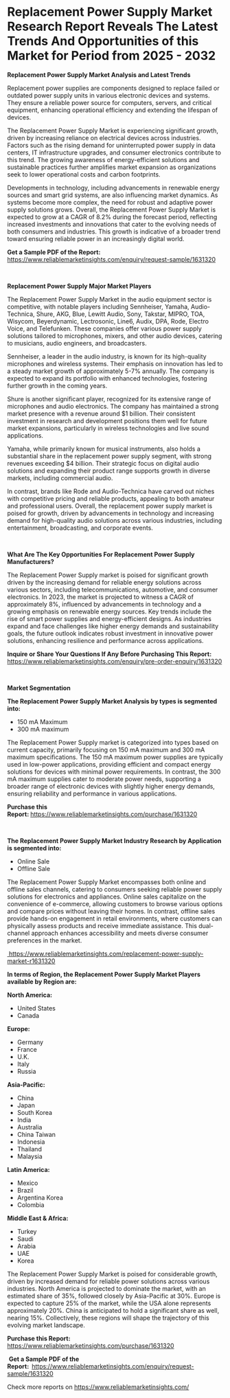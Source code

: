 <p><h1>Replacement Power Supply Market Research Report Reveals The Latest Trends And Opportunities of this Market for Period from 2025 - 2032</h1></p><p><strong>Replacement Power Supply Market Analysis and Latest Trends</strong></p>
<p><p>Replacement power supplies are components designed to replace failed or outdated power supply units in various electronic devices and systems. They ensure a reliable power source for computers, servers, and critical equipment, enhancing operational efficiency and extending the lifespan of devices.</p><p>The Replacement Power Supply Market is experiencing significant growth, driven by increasing reliance on electrical devices across industries. Factors such as the rising demand for uninterrupted power supply in data centers, IT infrastructure upgrades, and consumer electronics contribute to this trend. The growing awareness of energy-efficient solutions and sustainable practices further amplifies market expansion as organizations seek to lower operational costs and carbon footprints. </p><p>Developments in technology, including advancements in renewable energy sources and smart grid systems, are also influencing market dynamics. As systems become more complex, the need for robust and adaptive power supply solutions grows. Overall, the Replacement Power Supply Market is expected to grow at a CAGR of 8.2% during the forecast period, reflecting increased investments and innovations that cater to the evolving needs of both consumers and industries. This growth is indicative of a broader trend toward ensuring reliable power in an increasingly digital world.</p></p>
<p><strong>Get a Sample PDF of the Report:&nbsp;</strong> <a href="https://www.reliablemarketinsights.com/enquiry/request-sample/1631320?utm_campaign=3164&utm_medium=2&utm_source=Github&utm_content=ia&utm_term=10042025&utm_id=replacement-power-supply">https://www.reliablemarketinsights.com/enquiry/request-sample/1631320</a></p>
<p>&nbsp;</p>
<p><strong>Replacement Power Supply Major Market Players</strong></p>
<p><p>The Replacement Power Supply Market in the audio equipment sector is competitive, with notable players including Sennheiser, Yamaha, Audio-Technica, Shure, AKG, Blue, Lewitt Audio, Sony, Takstar, MIPRO, TOA, Wisycom, Beyerdynamic, Lectrosonic, Line6, Audix, DPA, Rode, Electro Voice, and Telefunken. These companies offer various power supply solutions tailored to microphones, mixers, and other audio devices, catering to musicians, audio engineers, and broadcasters.</p><p>Sennheiser, a leader in the audio industry, is known for its high-quality microphones and wireless systems. Their emphasis on innovation has led to a steady market growth of approximately 5-7% annually. The company is expected to expand its portfolio with enhanced technologies, fostering further growth in the coming years.</p><p>Shure is another significant player, recognized for its extensive range of microphones and audio electronics. The company has maintained a strong market presence with a revenue around $1 billion. Their consistent investment in research and development positions them well for future market expansions, particularly in wireless technologies and live sound applications.</p><p>Yamaha, while primarily known for musical instruments, also holds a substantial share in the replacement power supply segment, with strong revenues exceeding $4 billion. Their strategic focus on digital audio solutions and expanding their product range supports growth in diverse markets, including commercial audio.</p><p>In contrast, brands like Rode and Audio-Technica have carved out niches with competitive pricing and reliable products, appealing to both amateur and professional users. Overall, the replacement power supply market is poised for growth, driven by advancements in technology and increasing demand for high-quality audio solutions across various industries, including entertainment, broadcasting, and corporate events.</p></p>
<p>&nbsp;</p>
<p><strong>What Are The Key Opportunities For Replacement Power Supply Manufacturers?</strong></p>
<p><p>The Replacement Power Supply market is poised for significant growth driven by the increasing demand for reliable energy solutions across various sectors, including telecommunications, automotive, and consumer electronics. In 2023, the market is projected to witness a CAGR of approximately 8%, influenced by advancements in technology and a growing emphasis on renewable energy sources. Key trends include the rise of smart power supplies and energy-efficient designs. As industries expand and face challenges like higher energy demands and sustainability goals, the future outlook indicates robust investment in innovative power solutions, enhancing resilience and performance across applications.</p></p>
<p><strong>Inquire or Share Your Questions If Any Before Purchasing This Report:</strong> <a href="https://www.reliablemarketinsights.com/enquiry/pre-order-enquiry/1631320?utm_campaign=3164&utm_medium=2&utm_source=Github&utm_content=ia&utm_term=10042025&utm_id=replacement-power-supply">https://www.reliablemarketinsights.com/enquiry/pre-order-enquiry/1631320</a></p>
<p>&nbsp;</p>
<p><strong>Market Segmentation</strong></p>
<p><strong>The Replacement Power Supply Market Analysis by types is segmented into:</strong></p>
<p><ul><li>150 mA Maximum</li><li>300 mA maximum</li></ul></p>
<p><p>The Replacement Power Supply market is categorized into types based on current capacity, primarily focusing on 150 mA maximum and 300 mA maximum specifications. The 150 mA maximum power supplies are typically used in low-power applications, providing efficient and compact energy solutions for devices with minimal power requirements. In contrast, the 300 mA maximum supplies cater to moderate power needs, supporting a broader range of electronic devices with slightly higher energy demands, ensuring reliability and performance in various applications.</p></p>
<p><strong>Purchase this Report:&nbsp;</strong><a href="https://www.reliablemarketinsights.com/purchase/1631320?utm_campaign=3164&utm_medium=2&utm_source=Github&utm_content=ia&utm_term=10042025&utm_id=replacement-power-supply">https://www.reliablemarketinsights.com/purchase/1631320</a></p>
<p>&nbsp;</p>
<p><strong>The Replacement Power Supply Market Industry Research by Application is segmented into:</strong></p>
<p><ul><li>Online Sale</li><li>Offline Sale</li></ul></p>
<p><p>The Replacement Power Supply Market encompasses both online and offline sales channels, catering to consumers seeking reliable power supply solutions for electronics and appliances. Online sales capitalize on the convenience of e-commerce, allowing customers to browse various options and compare prices without leaving their homes. In contrast, offline sales provide hands-on engagement in retail environments, where customers can physically assess products and receive immediate assistance. This dual-channel approach enhances accessibility and meets diverse consumer preferences in the market.</p></p>
<p><a href="https://www.reliablemarketinsights.com/replacement-power-supply-market-r1631320?utm_campaign=3164&utm_medium=2&utm_source=Github&utm_content=ia&utm_term=10042025&utm_id=replacement-power-supply">&nbsp;https://www.reliablemarketinsights.com/replacement-power-supply-market-r1631320</a></p>
<p><strong>In terms of Region, the Replacement Power Supply Market Players available by Region are:</strong></p>
<p>
    <p> <strong> North America: </strong>
        <ul>
            <li>United States</li>
            <li>Canada</li>
        </ul>
        </p> 
    <p> <strong> Europe: </strong>
        <ul>
            <li>Germany</li>
            <li>France</li>
            <li>U.K.</li>
            <li>Italy</li>
            <li>Russia</li>
        </ul>
        </p> 
    <p> <strong> Asia-Pacific: </strong>
        <ul>
            <li>China</li>
            <li>Japan</li>
            <li>South Korea</li>
            <li>India</li>
            <li>Australia</li>
            <li>China Taiwan</li>
            <li>Indonesia</li>
            <li>Thailand</li>
            <li>Malaysia</li>
        </ul>
        </p> 
    <p> <strong> Latin America: </strong>
        <ul>
            <li>Mexico</li>
            <li>Brazil</li>
            <li>Argentina Korea</li>
            <li>Colombia</li>
        </ul>
        </p> 
    <p> <strong> Middle East & Africa: </strong>
        <ul>
            <li>Turkey</li>
            <li>Saudi</li>
            <li>Arabia</li>
            <li>UAE</li>
            <li>Korea</li>
        </ul>
    </p>
    </p>
<p><p>The Replacement Power Supply Market is poised for considerable growth, driven by increased demand for reliable power solutions across various industries. North America is projected to dominate the market, with an estimated share of 35%, followed closely by Asia-Pacific at 30%. Europe is expected to capture 25% of the market, while the USA alone represents approximately 20%. China is anticipated to hold a significant share as well, nearing 15%. Collectively, these regions will shape the trajectory of this evolving market landscape.</p></p>
<p><strong>Purchase this Report: </strong><a href="https://www.reliablemarketinsights.com/purchase/1631320?utm_campaign=3164&utm_medium=2&utm_source=Github&utm_content=ia&utm_term=10042025&utm_id=replacement-power-supply">https://www.reliablemarketinsights.com/purchase/1631320</a></p>
<p>&nbsp;<strong>Get a Sample PDF of the Report:&nbsp;&nbsp;</strong><a href="https://www.reliablemarketinsights.com/enquiry/request-sample/1631320?utm_campaign=3164&utm_medium=2&utm_source=Github&utm_content=ia&utm_term=10042025&utm_id=replacement-power-supply">https://www.reliablemarketinsights.com/enquiry/request-sample/1631320</a></p>
<p><strong></strong></p>
<p>Check more reports on <a href="https://www.reliablemarketinsights.com/?utm_campaign=3164&utm_medium=2&utm_source=Github&utm_content=ia&utm_term=10042025&utm_id=replacement-power-supply">https://www.reliablemarketinsights.com/</a></p>